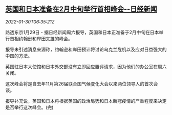 <!--1643526064000-->
[英国和日本准备在2月中旬举行首相峰会--日经新闻](https://cn.reuters.com/article/japan-media-uk-summit-0130-idCNKBS2K403W)
------

<div><i>2022-01-30T06:35:21Z</i></div><p>路透东京1月29日 - 据日经新闻周六报导，英国和日本正准备于2月中旬在日本举行首相约翰逊和岸田文雄的峰会。</p><p>报导未引述消息来源称，约翰逊和岸田预计将讨论乌克兰危机以及应对日益强大的中国的方法。</p><p>英国驻日本大使馆和日本外交部没有立即回应置评请求，因为他们的办公室在周六关闭。</p><p>这次峰会将是自去年11月第26届联合国气候变化大会以来两位领导人的首次会谈。</p><p>报导补充说，英国和日本将根据英国的政治局势和日本新冠疫情的严重程度来决定是否举行这次峰会。(完)</p>
